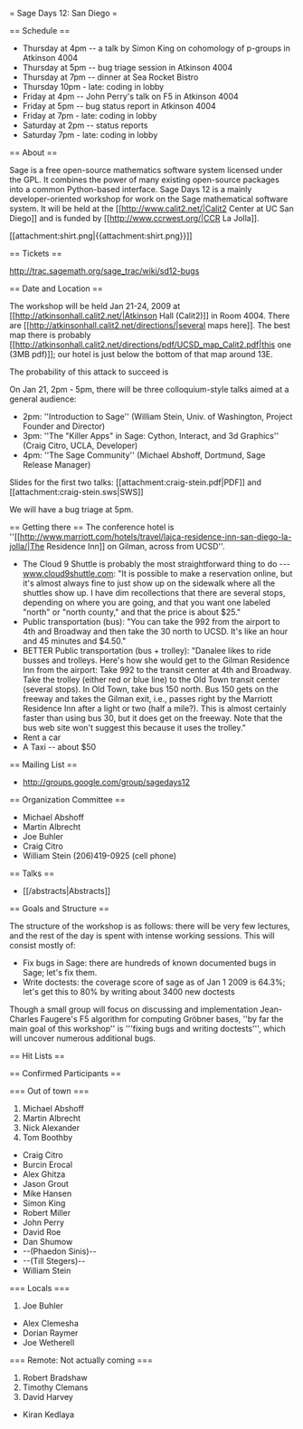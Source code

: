= Sage Days 12: San Diego =


== Schedule ==

 * Thursday at 4pm -- a talk by Simon King on cohomology of p-groups in Atkinson 4004
 * Thursday at 5pm -- bug triage session in Atkinson 4004
 * Thursday at 7pm -- dinner at Sea Rocket Bistro
 * Thursday 10pm - late: coding in lobby
 * Friday at 4pm -- John Perry's talk on F5 in Atkinson 4004
 * Friday at 5pm -- bug status report in Atkinson 4004
 * Friday at 7pm - late: coding in lobby
 * Saturday at 2pm -- status reports 
 * Saturday 7pm - late: coding in lobby

== About ==

Sage is a free open-source mathematics software system licensed under the GPL. It combines the power  of many existing open-source packages into a common Python-based interface.  Sage Days 12 is a mainly developer-oriented workshop for work on the Sage mathematical software system.  It will be held at the [[http://www.calit2.net/|Calit2 Center at UC San Diego]] and is funded by [[http://www.ccrwest.org/|CCR La Jolla]]. 


[[attachment:shirt.png|{{attachment:shirt.png}}]]

== Tickets ==

 http://trac.sagemath.org/sage_trac/wiki/sd12-bugs

== Date and Location ==

The workshop will be  held Jan 21-24, 2009 at [[http://atkinsonhall.calit2.net/|Atkinson Hall (Calit2)]] in Room 4004.  There are [[http://atkinsonhall.calit2.net/directions/|several maps here]].  The best map there is probably [[http://atkinsonhall.calit2.net/directions/pdf/UCSD_map_Calit2.pdf|this one (3MB pdf)]]; our hotel is just below the bottom of that map around 13E.

The probability of this attack to succeed is 

On Jan 21, 2pm - 5pm, there will be three colloquium-style talks aimed at a general audience:
   * 2pm: ''Introduction to Sage'' (William Stein, Univ. of Washington, Project Founder and Director)
   * 3pm: ''The "Killer Apps" in Sage: Cython, Interact, and 3d Graphics'' (Craig Citro, UCLA, Developer)
   * 4pm: ''The Sage Community'' (Michael Abshoff, Dortmund, Sage Release Manager)

Slides for the first two talks: [[attachment:craig-stein.pdf|PDF]] and [[attachment:craig-stein.sws|SWS]]

We will have a bug triage at 5pm.

== Getting there ==
The conference hotel is ''[[http://www.marriott.com/hotels/travel/lajca-residence-inn-san-diego-la-jolla/|The Residence Inn]] on Gilman, across from UCSD''. 
   * The Cloud 9 Shuttle is probably the most straightforward thing to do --- www.cloud9shuttle.com: "It is possible to make a reservation online, but it's almost always fine to just show up on the sidewalk where all the shuttles show up.   I have dim recollections that there are several stops, depending on where you are going, and that you want one labeled "north" or "north county," and that the price is about $25."  
   * Public transportation (bus): "You can take the 992 from the airport to 4th and Broadway and then take the 30 north to UCSD.  It's like an hour and 45 minutes and $4.50."
   * BETTER Public transportation (bus + trolley): "Danalee likes to ride busses and trolleys.  Here's how she would get to the Gilman Residence Inn from the airport: Take 992 to the transit center at 4th and Broadway.  Take the trolley (either red or blue line) to the Old Town transit center (several stops).  In Old Town, take bus 150 north.  Bus 150 gets on the freeway and takes the Gilman exit, i.e., passes right by the Marriott Residence Inn after a light or two (half a mile?).  This is almost certainly faster than using bus 30, but it does get on the freeway.  Note that the bus web site won't suggest this because it uses the trolley."
   * Rent a car
   * A Taxi -- about $50

== Mailing List ==

 * http://groups.google.com/group/sagedays12

== Organization Committee ==

 * Michael Abshoff
 * Martin Albrecht
 * Joe Buhler
 * Craig Citro
 * William Stein  (206)419-0925  (cell phone)



== Talks ==
 * [[/abstracts|Abstracts]]

== Goals and Structure ==

The structure of the workshop is as follows: there will be very few lectures, and the rest of the day is spent with intense working
sessions.  This will consist mostly of:
   * Fix bugs in Sage: there are hundreds of known documented bugs in Sage; let's fix them.
   * Write doctests: the coverage score of sage as of Jan 1 2009 is 64.3%; let's get this to 80% by writing about 3400 new doctests

Though a small group will focus on discussing and implementation Jean-Charles Faugere's F5 algorithm for computing Gröbner bases, ''by far the main goal of this workshop'' is '''fixing bugs and writing doctests''', which will uncover numerous additional bugs.  

== Hit Lists ==



== Confirmed Participants ==

=== Out of town ===
 1. Michael Abshoff
 1. Martin Albrecht
 1. Nick Alexander
 1. Tom Boothby
 * Craig Citro
 * Burcin Erocal
 * Alex Ghitza
 * Jason Grout
 * Mike Hansen
 * Simon King
 * Robert Miller
 * John Perry
 * David Roe
 * Dan Shumow
 * --(Phaedon Sinis)--
 * --(Till Stegers)--
 * William Stein

=== Locals ===
 1. Joe Buhler
 * Alex Clemesha
 * Dorian Raymer
 * Joe Wetherell

=== Remote: Not actually coming ===
 1. Robert Bradshaw
 1. Timothy Clemans
 1. David Harvey
 * Kiran Kedlaya
